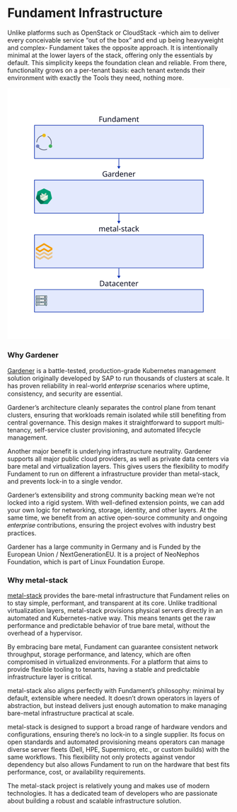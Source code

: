 # Fundament Infrastructure

Unlike platforms such as OpenStack or CloudStack -which aim to deliver every conceivable service “out of the box” and end up being heavyweight and complex- Fundament takes the opposite approach. It is intentionally minimal at the lower layers of the stack, offering only the essentials by default. This simplicity keeps the foundation clean and reliable. From there, functionality grows on a per-tenant basis: each tenant extends their environment with exactly the Tools they need, nothing more.

![assets/infrastructure-stack.svg](assets/infrastructure-stack.svg)

### Why Gardener

[Gardener](https://gardener.cloud/) is a battle-tested, production-grade Kubernetes management solution originally developed by SAP to run thousands of clusters at scale. It has proven reliability in real-world 𝑒𝑛𝑡𝑒𝑟𝑝𝑟𝑖𝑠𝑒 scenarios where uptime, consistency, and security are essential.

Gardener’s architecture cleanly separates the control plane from tenant clusters, ensuring that workloads remain isolated while still benefiting from central governance. This design makes it straightforward to support multi-tenancy, self-service cluster provisioning, and automated lifecycle management.

Another major benefit is underlying infrastructure neutrality. Gardener supports all major public cloud providers, as well as private data centers via bare metal and virtualization layers. This gives users the flexibility to modify Fundament to run on different a infrastructure provider than metal-stack, and prevents lock-in to a single vendor.

Gardener’s extensibility and strong community backing mean we’re not locked into a rigid system. With well-defined extension points, we can add your own logic for networking, storage, identity, and other layers. At the same time, we benefit from an active open-source community and ongoing 𝑒𝑛𝑡𝑒𝑟𝑝𝑟𝑖𝑠𝑒 contributions, ensuring the project evolves with industry best practices.

Gardener has a large community in Germany and is Funded by the European Union / NextGenerationEU. It is a project of NeoNephos Foundation, which is part of Linux Foundation Europe.

### Why metal-stack

[metal-stack](https://metal-stack.io/) provides the bare-metal infrastructure that Fundament relies on to stay simple, performant, and transparent at its core. Unlike traditional virtualization layers, metal-stack provisions physical servers directly in an automated and Kubernetes-native way. This means tenants get the raw performance and predictable behavior of true bare metal, without the overhead of a hypervisor.

By embracing bare metal, Fundament can guarantee consistent network throughput, storage performance, and latency, which are often compromised in virtualized environments. For a platform that aims to provide flexible tooling to tenants, having a stable and predictable infrastructure layer is critical.

metal-stack also aligns perfectly with Fundament’s philosophy: minimal by default, extensible where needed. It doesn’t drown operators in layers of abstraction, but instead delivers just enough automation to make managing bare-metal infrastructure practical at scale.

metal-stack is designed to support a broad range of hardware vendors and configurations, ensuring there’s no lock-in to a single supplier. Its focus on open standards and automated provisioning means operators can manage diverse server fleets (Dell, HPE, Supermicro, etc., or custom builds) with the same workflows. This flexibility not only protects against vendor dependency but also allows Fundament to run on the hardware that best fits performance, cost, or availability requirements.

The metal-stack project is relatively young and makes use of modern technologies. It has a dedicated team of developers who are passionate about building a robust and scalable infrastructure solution.
